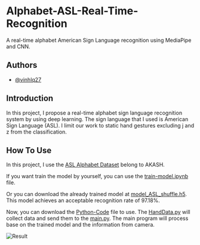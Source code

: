# Alphabet-ASL-Real-Time-Recognition 
A real-time alphabet American Sign Language recognition using MediaPipe and CNN.

## Authors

- [@vinhlq27](https://github.com/vinhlq27)


## Introduction

In this project, I propose a real-time alphabet sign language recognition system by using deep learning. The sign language that I used is American Sign Language (ASL). I limit our work to static hand gestures excluding j and z from the classification.

## How To Use

In this project, I use the [ASL Alphabet Dataset](https://www.kaggle.com/datasets/grassknoted/asl-alphabet) belong to AKASH. 

If you want train the model by yourself, you can use the [train-model.ipynb](https://github.com/vinhlq27/Alphabet-ASL-Real-Time-Classification/blob/main/train-model.ipynb) file.

Or you can download the already trained model at [model_ASL_shuffle.h5](https://github.com/vinhlq27/Alphabet-ASL-Real-Time-Classification/blob/main/model_ASL_shuffle.h5). This model achieves an acceptable recognition rate of 97.18%.

Now, you can download the [Python-Code](https://github.com/vinhlq27/Alphabet-ASL-Real-Time-Classification/tree/main/Python-Code) file to use. The [HandData.py](https://github.com/vinhlq27/Alphabet-ASL-Real-Time-Classification/blob/main/Python-Code/HandData.py) will collect data and send them to the [main.py](https://github.com/vinhlq27/Alphabet-ASL-Real-Time-Classification/blob/main/Python-Code/main.py). The main program will process base on the trained model and the information from camera.

![Result](https://github.com/vinhlq27/Alphabet-ASL-Real-Time-Classification/blob/main/Demo/Demo.gif)


